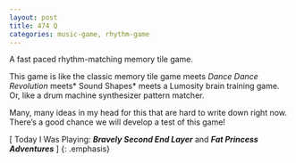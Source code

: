 ```yaml
---
layout: post
title: 474 Q
categories: music-game, rhythm-game
---
```

A fast paced rhythm-matching memory tile game.

This game is like the classic memory tile game meets *Dance Dance Revolution* meets* Sound Shapes* meets a Lumosity brain training game. Or, like a drum machine synthesizer pattern matcher.

Many, many ideas in my head for this that are hard to write down right now.  There’s a good chance we will develop a test of this game!

[ Today I Was Playing: ***Bravely Second End Layer*** and ***Fat Princess Adventures*** ]
{: .emphasis}